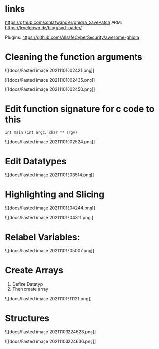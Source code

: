 # links

https://github.com/schlafwandler/ghidra_SavePatch
ARM: https://leveldown.de/blog/svd-loader/

Plugins: https://github.com/AllsafeCyberSecurity/awesome-ghidra

# Cleaning the function arguments


![[docs/Pasted image 20211101002421.png]]

![[docs/Pasted image 20211101002435.png]]

![[docs/Pasted image 20211101002450.png]]

# Edit function signature for c code to this

```plain
int main (int argc, char ** argv)
```


![[docs/Pasted image 20211101002524.png]]

# Edit Datatypes

![[docs/Pasted image 20211101203514.png]]

# Highlighting and Slicing 

![[docs/Pasted image 20211101204244.png]]

![[docs/Pasted image 20211101204311.png]]

# Relabel Variables:

![[docs/Pasted image 20211101205007.png]]

# Create Arrays

1. Define Datatyp
2. Then create array

![[docs/Pasted image 20211101211121.png]]


# Structures

![[docs/Pasted image 20211103224623.png]]

![[docs/Pasted image 20211103224636.png]]